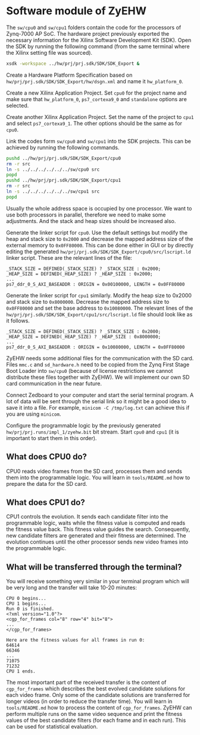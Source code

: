 # Software module of ZyEHW

The `sw/cpu0` and `sw/cpu1` folders contain the code for the processors of
Zynq-7000 AP SoC. The hardware project previously exported the necessary
information for the Xilinx Software Development Kit (SDK). Open the SDK by
running the following command (from the same terminal where the Xilinx
setting file was sourced).
```sh
xsdk -workspace ../hw/prj/prj.sdk/SDK/SDK_Export &
```

Create a Hardware Platform Specification based on
`hw/prj/prj.sdk/SDK/SDK_Export/hw/dsgn.xml` and name it `hw_platform_0`.

Create a new Xilinx Application Project. Set `cpu0` for the project name and
make sure that `hw_platform_0`, `ps7_cortexa9_0` and `standalone` options
are selected.

Create another Xilinx Application Project. Set the name of the project to
`cpu1` and select `ps7_cortexa9_1`. The other options should be the same as for
`cpu0`.

Link the codes form `sw/cpu0` and `sw/cpu1` into the SDK projects.
This can be achieved by running the following commands.
```sh
pushd ../hw/prj/prj.sdk/SDK/SDK_Export/cpu0
rm -r src
ln -s ../../../../../../sw/cpu0 src
popd
pushd ../hw/prj/prj.sdk/SDK/SDK_Export/cpu1
rm -r src
ln -s ../../../../../../sw/cpu1 src
popd
```

Usually the whole address space is occupied by one processor. We want to use
both processors in parallel, therefore we need to make some adjustments. And
the
stack and heap sizes should be increased also.

Generate the linker script for `cpu0`. Use the default settings but modify the
heap and stack size to `0x2000` and decrease the mapped address size of the
external memory to `0x0FF80000`. This can be done either in GUI or by directly
editing the generated `hw/prj/prj.sdk/SDK/SDK_Export/cpu0/src/lscript.ld`
linker script. These are the relevant lines of the file:
```
_STACK_SIZE = DEFINED(_STACK_SIZE) ? _STACK_SIZE : 0x2000;
_HEAP_SIZE = DEFINED(_HEAP_SIZE) ? _HEAP_SIZE : 0x2000;
...
ps7_ddr_0_S_AXI_BASEADDR : ORIGIN = 0x00100000, LENGTH = 0x0FF80000
```

Generate the linker script for `cpu1` similarly. Modify the heap size to
0x2000 and
stack size to `0x8000000`. Decrease the mapped address size to `0x0FF80000`
and set the base address to `0x10080000`. The relevant lines of the
`hw/prj/prj.sdk/SDK/SDK_Export/cpu1/src/lscript.ld` file should look like
as it follows.
```
_STACK_SIZE = DEFINED(_STACK_SIZE) ? _STACK_SIZE : 0x2000;
_HEAP_SIZE = DEFINED(_HEAP_SIZE) ? _HEAP_SIZE : 0x8000000;
...
ps7_ddr_0_S_AXI_BASEADDR : ORIGIN = 0x10080000, LENGTH = 0x0FF80000
```

ZyEHW needs some additional files for the communication with the SD card.
Files `mmc.c` and `sd_hardware.h` need to be copied from the Zynq First Stage
Boot Loader into `sw/cpu0` (because of license restrictions we cannot
distribute these files together with ZyEHW). We will
implement our own SD card communication in the near future.

Connect Zedboard to your computer and start the serial terminal program. A lot
of data will be sent through the serial link so it might be a good idea to
save it into a file. For example, `minicom -C /tmp/log.txt` can achieve this
if you are using `minicom`.

Configure the programmable logic by the previously generated
`hw/prj/prj.runs/impl_1/zyehw.bit` bit stream. Start `cpu0` and `cpu1` (it is
important to start them in this order).

## What does CPU0 do?

CPU0 reads video frames from the SD card, processes them and sends them into
the programmable logic. You will learn in `tools/README.md` how to prepare the
data for the SD card.

## What does CPU1 do?

CPU1 controls the evolution. It sends each candidate filter into the
programmable logic, waits while the fitness value is computed and reads the
fitness value back. This fitness value guides the search. Consequently, new
candidate filters are generated and their fitness are determined. The
evolution continues until the other processor sends new video frames into the
programmable logic.

## What will be transferred through the terminal?

You will receive something very similar in your terminal program which will be
very long and the transfer will take 10-20 minutes:
```
CPU 0 begins...
CPU 1 begins...
Run 0 is finished.
<?xml version="1.0"?>
<cgp_for_frames col="8" row="4" bit="8">
...
</cgp_for_frames>

Here are the fitness values for all frames in run 0:
64614
66346
...
71075
71232
CPU 1 ends.
```

The most important part of the received transfer is the content of
`cgp_for_frames` which describes the best evolved candidate solutions for each
video frame. Only some of the candidate solutions are transferred for longer
videos (in order to reduce the transfer time). You will learn in
`tools/README.md` how to process the content of `cgp_for_frames`. ZyEHW can
perform multiple runs on the same video sequence and print the fitness values
of the best candidate filters (for each frame and in each run). This can be
used for statistical evaluation.
